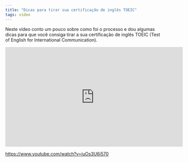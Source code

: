 ```yaml
---
title: "Dicas para tirar sua certificação de inglês TOEIC"
tags: vídeo
---
```


Neste vídeo conto um pouco sobre como foi o processo e dou algumas dicas para que você consiga tirar a sua certificação de inglês TOEIC (Test of English for International Communication).

<iframe width="560" height="315" src="https://www.youtube-nocookie.com/embed/iuOs3U6j570" frameborder="0" allow="accelerometer; autoplay; encrypted-media; gyroscope; picture-in-picture" allowfullscreen></iframe>

https://www.youtube.com/watch?v=iuOs3U6j570